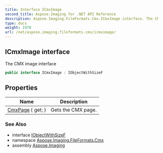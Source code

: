 ```yaml
---
title: Interface ICmxImage
second_title: Aspose.Imaging for .NET API Reference
description: Aspose.Imaging.FileFormats.Cmx.ICmxImage interface. The CMX image interface
type: docs
weight: 1970
url: /net/aspose.imaging.fileformats.cmx/icmximage/
---
```

## ICmxImage interface

The CMX image interface

```csharp
public interface ICmxImage : IObjectWithSizeF
```

## Properties

| Name | Description |
| --- | --- |
| [CmxPage](../../aspose.imaging.fileformats.cmx/icmximage/cmxpage/) { get; } | Gets the CMX page. |

### See Also

* interface [IObjectWithSizeF](../../aspose.imaging.interfaces/iobjectwithsizef/)
* namespace [Aspose.Imaging.FileFormats.Cmx](../../aspose.imaging.fileformats.cmx/)
* assembly [Aspose.Imaging](../../)


